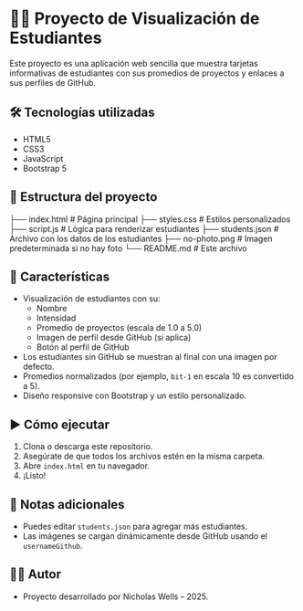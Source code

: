 # 🧑‍🎓 Proyecto de Visualización de Estudiantes

Este proyecto es una aplicación web sencilla que muestra tarjetas informativas de estudiantes con sus promedios de proyectos y enlaces a sus perfiles de GitHub.

## 🛠️ Tecnologías utilizadas

- HTML5
- CSS3
- JavaScript
- Bootstrap 5

## 📁 Estructura del proyecto

├── index.html # Página principal
├── styles.css # Estilos personalizados
├── script.js # Lógica para renderizar estudiantes
├── students.json # Archivo con los datos de los estudiantes
├── no-photo.png # Imagen predeterminada si no hay foto
└── README.md # Este archivo


## 📌 Características

- Visualización de estudiantes con su:
  - Nombre
  - Intensidad
  - Promedio de proyectos (escala de 1.0 a 5.0)
  - Imagen de perfil desde GitHub (si aplica)
  - Botón al perfil de GitHub
- Los estudiantes sin GitHub se muestran al final con una imagen por defecto.
- Promedios normalizados (por ejemplo, `bit-1` en escala 10 es convertido a 5).
- Diseño responsive con Bootstrap y un estilo personalizado.


## ▶️ Cómo ejecutar

1. Clona o descarga este repositorio.
2. Asegúrate de que todos los archivos estén en la misma carpeta.
3. Abre `index.html` en tu navegador.
4. ¡Listo!

## 📄 Notas adicionales

- Puedes editar `students.json` para agregar más estudiantes.
- Las imágenes se cargan dinámicamente desde GitHub usando el `usernameGithub`.

## 🧑‍💻 Autor

- Proyecto desarrollado por Nicholas Wells – 2025.

